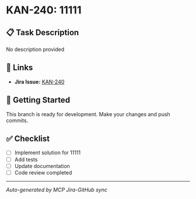 # KAN-240: 11111

## 📋 Task Description
No description provided

## 🔗 Links
- **Jira Issue:** [KAN-240](https://yaazoru.atlassian.net/browse/KAN-240)

## 🚀 Getting Started
This branch is ready for development. Make your changes and push commits.

## ✅ Checklist
- [ ] Implement solution for 11111
- [ ] Add tests
- [ ] Update documentation
- [ ] Code review completed

---
*Auto-generated by MCP Jira-GitHub sync*
